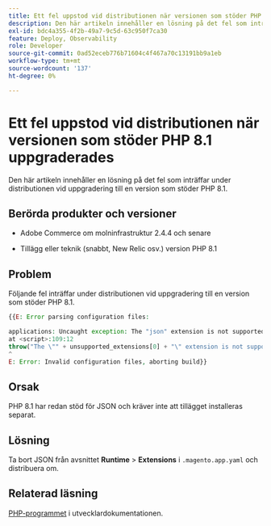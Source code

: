 ```yaml
---
title: Ett fel uppstod vid distributionen när versionen som stöder PHP 8.1 uppgraderades
description: Den här artikeln innehåller en lösning på det fel som inträffar under distributionen vid uppgradering till en version som stöder PHP 8.1.
exl-id: bdc4a355-4f2b-49a7-9c5d-63c950f7ca30
feature: Deploy, Observability
role: Developer
source-git-commit: 0ad52eceb776b71604c4f467a70c13191bb9a1eb
workflow-type: tm+mt
source-wordcount: '137'
ht-degree: 0%

---
```


# Ett fel uppstod vid distributionen när versionen som stöder PHP 8.1 uppgraderades

Den här artikeln innehåller en lösning på det fel som inträffar under distributionen vid uppgradering till en version som stöder PHP 8.1.

## Berörda produkter och versioner

* Adobe Commerce om molninfrastruktur 2.4.4 och senare

* Tillägg eller teknik (snabbt, New Relic osv.) version PHP 8.1

## Problem

Följande fel inträffar under distributionen vid uppgradering till en version som stöder PHP 8.1.

```PHP
{{E: Error parsing configuration files:

applications: Uncaught exception: The "json" extension is not supported for php:8.1
at <script>:109:12
throw("The \"" + unsupported_extensions[0] + "\" extension is not supported for " + service.type);
^
E: Error: Invalid configuration files, aborting build}}
```

## Orsak

PHP 8.1 har redan stöd för JSON och kräver inte att tillägget installeras separat.

## Lösning

Ta bort JSON från avsnittet **Runtime** > **Extensions** i `.magento.app.yaml` och distribuera om.

## Relaterad läsning

[PHP-programmet](https://devdocs.magento.com/cloud/project/magento-app-php-application.html) i utvecklardokumentationen.
